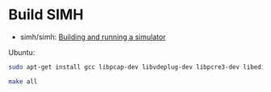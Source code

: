 # Build SIMH

- simh/simh: [Building and running a simulator](https://github.com/simh/simh#building-and-running-a-simulator)

Ubuntu:

```bash
sudo apt-get install gcc libpcap-dev libvdeplug-dev libpcre3-dev libedit-dev libsdl2-dev libpng-dev libsdl2-ttf-dev
```

```bash
make all
```
